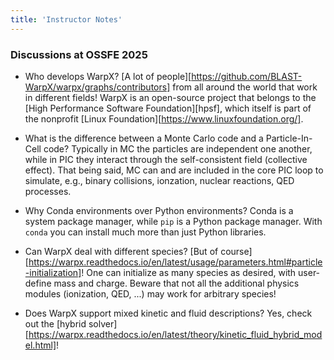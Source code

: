 ```yaml
---
title: 'Instructor Notes'
---
```


### Discussions at OSSFE 2025

* Who develops WarpX? [A lot of people][https://github.com/BLAST-WarpX/warpx/graphs/contributors] from all around the world that work in different fields! WarpX is an open-source project that belongs to the [High Performance Software Foundation][hpsf], which itself is part of the nonprofit [Linux Foundation][https://www.linuxfoundation.org/].  

* What is the difference between a Monte Carlo code and a Particle-In-Cell code? Typically in MC the particles are independent one another, while in PIC they interact through the self-consistent field (collective effect). That being said, MC can and are included in the core PIC loop to simulate, e.g., binary collisions, ionzation, nuclear reactions, QED processes.

* Why Conda environments over Python environments? Conda is a system package manager, while `pip` is a Python package manager. With `conda` you can install much more than just Python libraries.

* Can WarpX deal with different species? [But of course][https://warpx.readthedocs.io/en/latest/usage/parameters.html#particle-initialization]! One can initialize as many species as desired, with user-define mass and charge. Beware that not all the additional physics modules (ionization, QED, ...) may work for arbitrary species!

* Does WarpX support mixed kinetic and fluid descriptions? Yes, check out the [hybrid solver][https://warpx.readthedocs.io/en/latest/theory/kinetic_fluid_hybrid_model.html]! 
